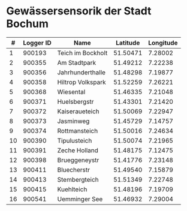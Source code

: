 # Gewässersensorik der Stadt Bochum

| #   | Logger ID | Name               | Latitude | Longitude |
|-----|-----------|--------------------|----------|-----------|
| 1   | 900193    | Teich im Bockholt  | 51.50471 | 7.28002   |
| 2   | 900355    | Am Stadtpark       | 51.49212 | 7.22238   |
| 3   | 900356    | Jahrhunderthalle   | 51.48298 | 7.19877   |
| 4   | 900358    | Hiltrop Volkspark  | 51.52259 | 7.26221   |
| 5   | 900368    | Wiesental          | 51.46335 | 7.21048   |
| 6   | 900371    | Huelsbergstr       | 51.43301 | 7.21420   |
| 7   | 900372    | Kaiseraueteich     | 51.50069 | 7.22947   |
| 8   | 900373    | Jasminweg          | 51.45729 | 7.14757   |
| 9   | 900374    | Rottmansteich      | 51.50016 | 7.24634   |
| 10  | 900390    | Tipulusteich       | 51.50074 | 7.21965   |
| 11  | 900391    | Zeche Holland      | 51.48175 | 7.12475   |
| 12  | 900398    | Brueggeneystr      | 51.41776 | 7.23148   |
| 13  | 900411    | Bluecherstr        | 51.49540 | 7.15879   |
| 14  | 900413    | Stembergteich      | 51.51349 | 7.22748   |
| 15  | 900415    | Kuehlteich         | 51.48196 | 7.19709   |
| 16  | 900541    | Uemminger See      | 51.46932 | 7.29004   |
